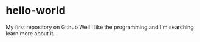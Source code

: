 # hello-world
My first repository on Github
Well I like the programming and I'm searching learn more about it.
